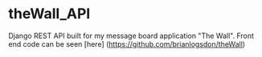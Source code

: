 # theWall_API
Django REST API built for my message board application "The Wall". Front end code can be seen [here] (https://github.com/brianlogsdon/theWall)
